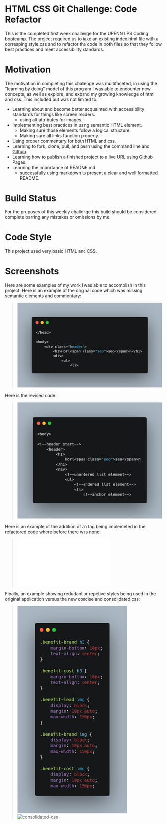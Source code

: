 #  **HTML CSS Git Challenge: Code Refactor**

This is the completed first week challenge for the UPENN LPS Coding bootcamp.  The project required us to take an existing index.html file with a corresping style.css and to refactor the code in both files so that they follow best practices and meet accessibility standards.  

# **Motivation**

The motivation in completing this challenge was multifaceted, in using the "learning by doing" model of this program I was able to encounter new concepts, as well as explore, and expand my growing knowledge of html and css. This included but was not limited to:
- Learning about and become better acquainted with accessibility standards for things like screen readers.
    - using alt attributes for images.
- Impletmenting best practices in using semantic HTML element.
    - Making sure those elements follow a logical structure.
    - Making sure all links function properly.
- Using proper commentary for both HTML and css.
- Learning to fork, clone, pull, and push using the command line and [Github](http://github.com).
- Learning how to publish a finished project to a live URL using Github Pages.
- Learning the importance of README.md 
    - successfully using markdown to present a clear and well formatted README.
  

# **Build Status**

For the pruposes of this weekly challenge this build should be considered complete barring any mistakes or omissions by me.  

# **Code Style**

This project used very basic HTML and CSS.  

# **Screenshots**  

Here are some examples of my work I was able to accomplish in this project:
Here is an example of the original code which was missing semantic elements and commentary:
>![Original-Code](./assets/images/carbon.png)

Here is the revised code:
>![New-Code](./assets/images/newcode1.png)

Here is an example of the addition of an <alt> tag being implemeted in the refactored code where before there was none:
>![New-alt-tag](./assets/images/newcode2.p)

Finally, an example showing redudant or repetive styles being used in the original application versus the new concise and consolidated css:
>![unonsolidated-css](./assets/images/cssold.png "Unconsolidated-css") ![consolidated-css](.assets/images/cssnew.png "consolidated-css") 

